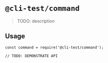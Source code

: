 # `@cli-test/command`

> TODO: description

## Usage

```
const command = require('@cli-test/command');

// TODO: DEMONSTRATE API
```
